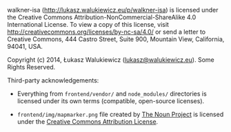 walkner-isa (http://lukasz.walukiewicz.eu/p/walkner-isa) is licensed under the Creative Commons Attribution-NonCommercial-ShareAlike 4.0 International License.
To view a copy of this license, visit http://creativecommons.org/licenses/by-nc-sa/4.0/ or send a letter to Creative Commons, 444 Castro Street, Suite 900, Mountain View, California, 94041, USA.

Copyright (c) 2014, Łukasz Walukiewicz (lukasz@walukiewicz.eu). Some Rights Reserved.

Third-party acknowledgements:

  - Everything from `frontend/vendor/` and `node_modules/` directories is licensed
    under its own terms (compatible, open-source licenses).

  - `frontend/img/mapmarker.png` file created by [The Noun Project](http://www.thenounproject.com/)
    is licensed under the [Creative Commons Attribution License](http://creativecommons.org/licenses/by/3.0/).
